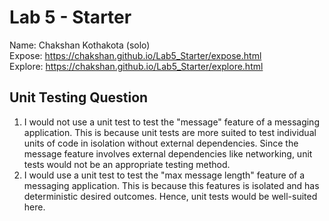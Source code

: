 # Lab 5 - Starter
Name: Chakshan Kothakota (solo)  
Expose: https://chakshan.github.io/Lab5_Starter/expose.html  
Explore: https://chakshan.github.io/Lab5_Starter/explore.html  

## Unit Testing Question
1. I would not use a unit test to test the "message" feature of a messaging application. This is because unit tests are more suited to test individual units of code in isolation without external dependencies. Since the message feature involves external dependencies like networking, unit tests would not be an appropriate testing method.
2. I would use a unit test to test the "max message length" feature of a messaging application. This is because this features is isolated and has deterministic desired outcomes. Hence, unit tests would be well-suited here.
